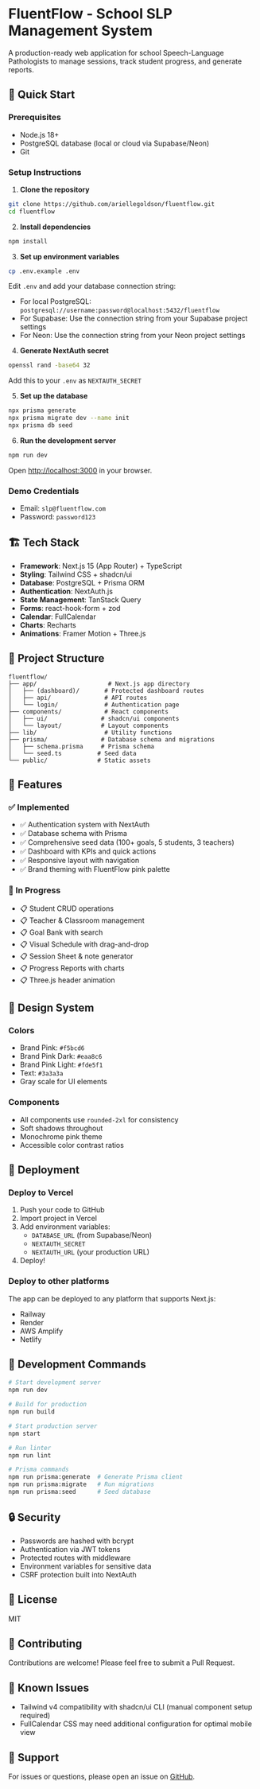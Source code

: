# FluentFlow - School SLP Management System

A production-ready web application for school Speech-Language Pathologists to manage sessions, track student progress, and generate reports.

## 🚀 Quick Start

### Prerequisites

- Node.js 18+ 
- PostgreSQL database (local or cloud via Supabase/Neon)
- Git

### Setup Instructions

1. **Clone the repository**
```bash
git clone https://github.com/ariellegoldson/fluentflow.git
cd fluentflow
```

2. **Install dependencies**
```bash
npm install
```

3. **Set up environment variables**
```bash
cp .env.example .env
```

Edit `.env` and add your database connection string:
- For local PostgreSQL: `postgresql://username:password@localhost:5432/fluentflow`
- For Supabase: Use the connection string from your Supabase project settings
- For Neon: Use the connection string from your Neon project settings

4. **Generate NextAuth secret**
```bash
openssl rand -base64 32
```
Add this to your `.env` as `NEXTAUTH_SECRET`

5. **Set up the database**
```bash
npx prisma generate
npx prisma migrate dev --name init
npx prisma db seed
```

6. **Run the development server**
```bash
npm run dev
```

Open [http://localhost:3000](http://localhost:3000) in your browser.

### Demo Credentials
- Email: `slp@fluentflow.com`
- Password: `password123`

## 🏗️ Tech Stack

- **Framework**: Next.js 15 (App Router) + TypeScript
- **Styling**: Tailwind CSS + shadcn/ui
- **Database**: PostgreSQL + Prisma ORM
- **Authentication**: NextAuth.js
- **State Management**: TanStack Query
- **Forms**: react-hook-form + zod
- **Calendar**: FullCalendar
- **Charts**: Recharts
- **Animations**: Framer Motion + Three.js

## 📁 Project Structure

```
fluentflow/
├── app/                    # Next.js app directory
│   ├── (dashboard)/       # Protected dashboard routes
│   ├── api/               # API routes
│   └── login/             # Authentication page
├── components/            # React components
│   ├── ui/               # shadcn/ui components
│   └── layout/           # Layout components
├── lib/                   # Utility functions
├── prisma/               # Database schema and migrations
│   ├── schema.prisma     # Prisma schema
│   └── seed.ts          # Seed data
└── public/              # Static assets
```

## 🎯 Features

### ✅ Implemented
- ✅ Authentication system with NextAuth
- ✅ Database schema with Prisma
- ✅ Comprehensive seed data (100+ goals, 5 students, 3 teachers)
- ✅ Dashboard with KPIs and quick actions
- ✅ Responsive layout with navigation
- ✅ Brand theming with FluentFlow pink palette

### 🚧 In Progress
- 📋 Student CRUD operations
- 📋 Teacher & Classroom management
- 📋 Goal Bank with search
- 📋 Visual Schedule with drag-and-drop
- 📋 Session Sheet & note generator
- 📋 Progress Reports with charts
- 📋 Three.js header animation

## 🎨 Design System

### Colors
- Brand Pink: `#f5bcd6`
- Brand Pink Dark: `#eaa8c6`
- Brand Pink Light: `#fde5f1`
- Text: `#3a3a3a`
- Gray scale for UI elements

### Components
- All components use `rounded-2xl` for consistency
- Soft shadows throughout
- Monochrome pink theme
- Accessible color contrast ratios

## 🚀 Deployment

### Deploy to Vercel

1. Push your code to GitHub
2. Import project in Vercel
3. Add environment variables:
   - `DATABASE_URL` (from Supabase/Neon)
   - `NEXTAUTH_SECRET`
   - `NEXTAUTH_URL` (your production URL)
4. Deploy!

### Deploy to other platforms

The app can be deployed to any platform that supports Next.js:
- Railway
- Render
- AWS Amplify
- Netlify

## 📝 Development Commands

```bash
# Start development server
npm run dev

# Build for production
npm run build

# Start production server
npm start

# Run linter
npm run lint

# Prisma commands
npm run prisma:generate  # Generate Prisma client
npm run prisma:migrate   # Run migrations
npm run prisma:seed      # Seed database
```

## 🔒 Security

- Passwords are hashed with bcrypt
- Authentication via JWT tokens
- Protected routes with middleware
- Environment variables for sensitive data
- CSRF protection built into NextAuth

## 📄 License

MIT

## 🤝 Contributing

Contributions are welcome! Please feel free to submit a Pull Request.

## 🐛 Known Issues

- Tailwind v4 compatibility with shadcn/ui CLI (manual component setup required)
- FullCalendar CSS may need additional configuration for optimal mobile view

## 📧 Support

For issues or questions, please open an issue on [GitHub](https://github.com/ariellegoldson/fluentflow/issues).